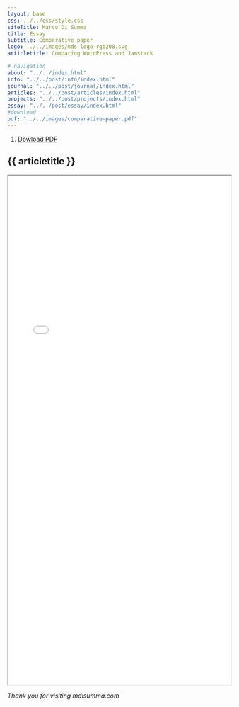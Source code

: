 ```yaml
---
layout: base
css: ../../css/style.css
siteTitle: Marco Di Summa
title: Essay
subtitle: Comparative paper
logo: ../../images/mds-logo-rgb200.svg
articletitle: Comparing WordPress and Jamstack

# navigation
about: "../../index.html"
info: "../../post/info/index.html"
journal: "../../post/journal/index.html"
articles: "../../post/articles/index.html"
projects: "../../post/projects/index.html"
essay: "../../post/essay/index.html"
#download
pdf: "../../images/comparative-paper.pdf"
---
```



<main> 
<ol> 
  <li><a href={{pdf}} download>Dowload PDF</a></li>
</ol>

<article>

# {{ articletitle }}

 <iframe src={{pdf}} width="100%" height="1150px">
    </iframe>
</article> 

*Thank you for visiting mdisumma.com*

</main>

